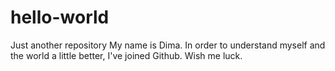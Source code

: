 # hello-world
Just another repository
My name is Dima. In order to understand myself and the world a little better, I've joined Github. Wish me luck.
